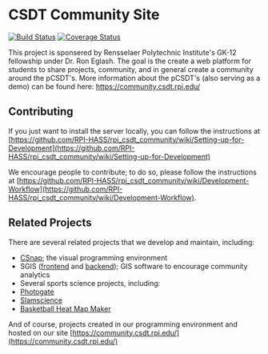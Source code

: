 # CSDT Community Site

[![Build Status](https://travis-ci.org/RPI-HASS/rpi_csdt_community.svg?branch=master)](https://travis-ci.org/RPI-HASS/rpi_csdt_community) [![Coverage Status](https://coveralls.io/repos/github/RPI-HASS/rpi_csdt_community/badge.svg?branch=master)](https://coveralls.io/github/RPI-HASS/rpi_csdt_community?branch=master)

This project is sponsered by Rensselaer Polytechnic Institute's GK-12 fellowship under Dr. Ron Eglash. The goal is the create a web platform for students to share projects, community, and in general create a community around the pCSDT's. More information about the pCSDT's (also serving as a demo) can be found here: https://community.csdt.rpi.edu/

## Contributing

If you just want to install the server locally, you can follow the instructions at [https://github.com/RPI-HASS/rpi_csdt_community/wiki/Setting-up-for-Development](https://github.com/RPI-HASS/rpi_csdt_community/wiki/Setting-up-for-Development)

We encourage people to contribute; to do so, please follow the instructions at [https://github.com/RPI-HASS/rpi_csdt_community/wiki/Development-Workflow](https://github.com/RPI-HASS/rpi_csdt_community/wiki/Development-Workflow).


## Related Projects

There are several related projects that we develop and maintain, including:

- [CSnap](https://github.com/RPI-HASS/CSnap); the visual programming environment
- SGIS ([frontend](https://github.com/RPI-HASS/SGIS-frontend) and [backend](https://github.com/RPI-HASS/SGIS-backend)); GIS software to encourage community analytics
- Several sports science projects, including:
 - [Photogate](https://github.com/RPI-HASS/photogate)
 - [Slamscience](https://github.com/RPI-HASS/slamscience)
 - [Basketball Heat Map Maker](https://github.com/RPI-HASS/Open-Source-Basketball-Heat-Map-Maker)

And of course, projects created in our programming environment and hosted on our site [https://community.csdt.rpi.edu/](https://community.csdt.rpi.edu/)

